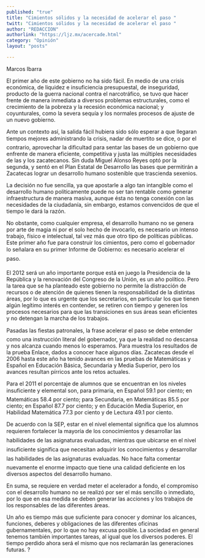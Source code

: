 ```yaml
---
published: "true"
title: "Cimientos sólidos y la necesidad de acelerar el paso "
twitt: "Cimientos sólidos y la necesidad de acelerar el paso "
author: "REDACCION"
authorlink: "https://ljz.mx/acercade.html"
category: "Opinión"
layout: "posts"

---
```



  Marcos Ibarra



El primer año de este gobierno no ha sido fácil. En medio de una crisis económica, de liquidez e insuficiencia presupuestal, de inseguridad, producto de la guerra nacional contra el narcotráfico, se tuvo que hacer frente de manera inmediata a diversos problemas estructurales, como el crecimiento de la pobreza y la recesión económica nacional; y coyunturales, como la severa sequía y los normales procesos de ajuste de un nuevo gobierno.  

  Ante un contexto así, la salida fácil hubiera sido sólo esperar a que llegaran tiempos mejores administrando la crisis, nadar de muertito se dice, o por el contrario, aprovechar la dificultad para sentar las bases de un gobierno que enfrente de manera eficiente, competitiva y justa las múltiples necesidades de las y los zacatecanos. Sin duda Miguel Alonso Reyes optó por la segunda, y sentó en el Plan Estatal de Desarrollo las bases que permitirán a Zacatecas lograr un desarrollo humano sostenible que trascienda sexenios.



  La decisión no fue sencilla, ya que apostarle a algo tan intangible como el desarrollo humano políticamente puede no ser tan rentable como generar infraestructura de manera masiva, aunque ésta no tenga conexión con las necesidades de la ciudadanía, sin embargo, estamos convencidos de que el tiempo le dará la razón.



  No obstante, como cualquier empresa, el desarrollo humano no se genera por arte de magia ni por el solo hecho de invocarlo, es necesario un intenso trabajo, físico e intelectual, tal vez más que otro tipo de políticas públicas. Este primer año fue para construir los cimientos, pero como el gobernador lo señalara en su primer Informe de Gobierno: es necesario acelerar el paso.



  El 2012 será un año importante porque está en juego la Presidencia de la República y la renovación del Congreso de la Unión, es un año político. Pero la tarea que se ha planteado este gobierno no permite la distracción de recursos o de atención de quienes tienen la responsabilidad de la distintas áreas, por lo que es urgente que los secretarios, en particular los que tienen algún legítimo interés en contender, se retiren con tiempo y generen los procesos necesarios para que las transiciones en sus áreas sean eficientes y no detengan la marcha de los trabajos.



  Pasadas las fiestas patronales, la frase acelerar el paso se debe entender como una instrucción literal del gobernador, ya que la realidad no descansa y nos alcanza cuando menos lo esperamos. Para muestra los resultados de la prueba Enlace, dados a conocer hace algunos días. Zacatecas desde el 2006 hasta este año ha tenido avances en las pruebas de Matemáticas y Español en Educación Básica, Secundaria y Media Superior, pero los avances resultan pírricos ante los retos actuales.



  Para el 2011 el porcentaje de alumnos que se encuentran en los niveles insuficiente y elemental son, para primaria, en Español 59.1 por ciento; en Matemáticas 58.4 por ciento; para Secundaria, en Matemáticas 85.5 por ciento; en Español 87.7 por ciento; y en Educación Media Superior, en Habilidad Matemática 77.3 por ciento y de Lectura 49.1 por ciento.



  De acuerdo con la SEP, estar en el nivel elemental significa que los alumnos requieren fortalecer la mayoría de los conocimientos y desarrollar las habilidades de las asignaturas evaluadas, mientras que ubicarse en el nivel insuficiente significa que necesitan adquirir los conocimientos y desarrollar las habilidades de las asignaturas evaluadas. No hace falta comentar nuevamente el enorme impacto que tiene una calidad deficiente en los diversos aspectos del desarrollo humano.



  En suma, se requiere en verdad meter el acelerador a fondo, el compromiso con el desarrollo humano no se realizó por ser el más sencillo o inmediato, por lo que en esa medida se deben generar las acciones y los trabajos de los responsables de las diferentes áreas.



  Un año es tiempo más que suficiente para conocer y dominar los alcances, funciones, deberes y obligaciones de las diferentes oficinas gubernamentales, por lo que no hay excusa posible. La sociedad en general tenemos también importantes tareas, al igual que los diversos poderes. El tiempo perdido ahora será el mismo que nos reclamarán las generaciones futuras. ?


